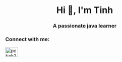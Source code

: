 <h1 align="center">Hi 👋, I'm Tinh</h1>
<h3 align="center">A passionate java learner</h3>

<h3 align="left">Connect with me:</h3>
<p align="left">
<a href="https://linkedin.com/in/pctinh262@gmail.com" target="blank"><img align="center" src="https://raw.githubusercontent.com/rahuldkjain/github-profile-readme-generator/master/src/images/icons/Social/linked-in-alt.svg" alt="pctinh262@gmail.com" height="30" width="40" /></a>

